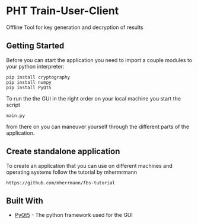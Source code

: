 # PHT Train-User-Client

Offline Tool for key generation and decryption of results

## Getting Started

Before you can start the application you need to import a couple modules to your python interpreter:

```
pip install cryptography
pip install numpy
pip install PyQt5
```

To run the the GUI in the right order on your local machine you start the script 

```
main.py
```
from there on you can maneuver yourself through the different parts of the application. 



## Create standalone application

To create an application that you can use on different machines and operating systems follow the tutorial by mhermrmann

```
https://github.com/mherrmann/fbs-tutorial
```


## Built With

* [PyQt5](https://pypi.org/project/PyQt5/) - The python framework used for the GUI
